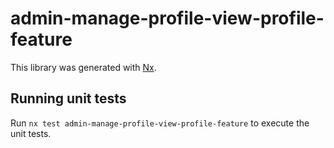 # admin-manage-profile-view-profile-feature

This library was generated with [Nx](https://nx.dev).

## Running unit tests

Run `nx test admin-manage-profile-view-profile-feature` to execute the unit tests.
